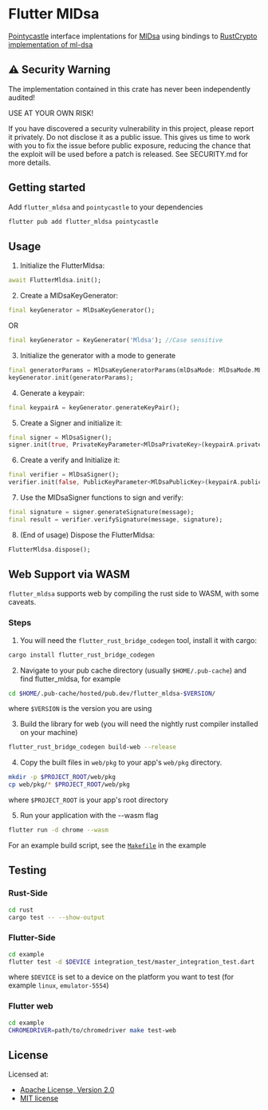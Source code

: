 # Flutter MlDsa

[Pointycastle]() interface implentations for [MlDsa](https://csrc.nist.gov/pubs/fips/204/final) using bindings to [RustCrypto implementation of ml-dsa](https://docs.rs/ml-dsa/latest/ml_dsa/)

## ⚠️ Security Warning

The implementation contained in this crate has never been independently audited!

USE AT YOUR OWN RISK!

If you have discovered a security vulnerability in this project, please report it privately. Do not disclose it as a public issue. This gives us time to work with you to fix the issue before public exposure, reducing the chance that the exploit will be used before a patch is released. See SECURITY.md for more details.


## Getting started

Add `flutter_mldsa` and `pointycastle` to your dependencies

```bash
flutter pub add flutter_mldsa pointycastle
```

## Usage

1. Initialize the FlutterMldsa:

```dart
await FlutterMldsa.init();
```


2. Create a MlDsaKeyGenerator:

```dart
final keyGenerator = MlDsaKeyGenerator();
```

OR

```dart
final keyGenerator = KeyGenerator('Mldsa'); //Case sensitive
```

3. Initialize the generator with a mode to generate
```dart
final generatorParams = MlDsaKeyGeneratorParams(mlDsaMode: MlDsaMode.MLDSA44);
keyGenerator.init(generatorParams);
```

4. Generate a keypair:
```dart
final keypairA = keyGenerator.generateKeyPair();
```

5. Create a Signer and initialize it:
```dart
final signer = MlDsaSigner();
signer.init(true, PrivateKeyParameter<MlDsaPrivateKey>(keypairA.privateKey));
```

6. Create a verify and Initialize it:
```dart
final verifier = MlDsaSigner();
verifier.init(false, PublicKeyParameter<MlDsaPublicKey>(keypairA.publicKey));
```

7. Use the MlDsaSigner functions to sign and verify:
```dart
final signature = signer.generateSignature(message);
final result = verifier.verifySignature(message, signature);
```


8. (End of usage) Dispose the FlutterMldsa:
```dart
FlutterMldsa.dispose();
```


## Web Support via WASM

`flutter_mldsa` supports web by compiling the rust side to WASM, with some caveats.

### Steps
1. You will need the `flutter_rust_bridge_codegen` tool, install it with cargo:

```bash
cargo install flutter_rust_bridge_codegen
```

2. Navigate to your pub cache directory (usually `$HOME/.pub-cache`) and find flutter_mldsa, for example

```bash
cd $HOME/.pub-cache/hosted/pub.dev/flutter_mldsa-$VERSION/
```
where `$VERSION` is the version you are using 

3. Build the library for web (you will need the nightly rust compiler installed on your machine) 

```bash
flutter_rust_bridge_codegen build-web --release
```

4. Copy the built files in `web/pkg` to your app's `web/pkg` directory.

```bash
mkdir -p $PROJECT_ROOT/web/pkg
cp web/pkg/* $PROJECT_ROOT/web/pkg
```

where `$PROJECT_ROOT` is your app's root directory

5. Run your application with the --wasm flag

```bash
flutter run -d chrome --wasm
```

For an example build script, see the [`Makefile`](./example/Makefile) in the example 

## Testing

### Rust-Side

```bash
cd rust
cargo test -- --show-output
```


### Flutter-Side

```bash
cd example
flutter test -d $DEVICE integration_test/master_integration_test.dart
```

where `$DEVICE` is set to a device on the platform you want to test (for example `linux`, `emulator-5554`)

### Flutter web

```bash
cd example
CHROMEDRIVER=path/to/chromedriver make test-web
```

## License
Licensed at:

 * [Apache License, Version 2.0](http://www.apache.org/licenses/LICENSE-2.0)
 * [MIT license](http://opensource.org/licenses/MIT)
